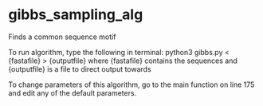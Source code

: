 # gibbs_sampling_alg
Finds a common sequence motif

To run algorithm, type the following in terminal:
python3 gibbs.py < {fastafile} > {outputfile}
where {fastafile} contains the sequences and {outputfile} is a file to direct
output towards

To change parameters of this algorithm, go to the main function on line 175 and
edit any of the default parameters.
